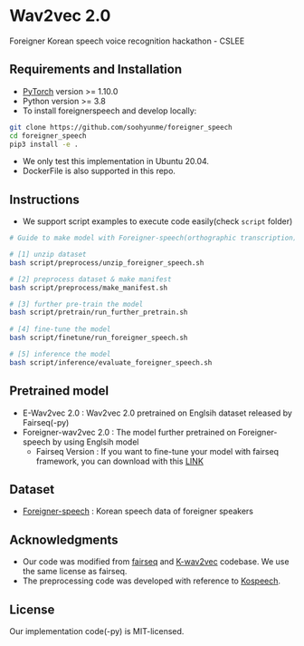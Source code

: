 # Wav2vec 2.0
Foreigner Korean speech voice recognition hackathon - CSLEE

## Requirements and Installation

* [PyTorch](http://pytorch.org/) version >= 1.10.0
* Python version >= 3.8
* To install foreignerspeech and develop locally:
``` bash
git clone https://github.com/soohyunme/foreigner_speech
cd foreigner_speech
pip3 install -e .
```
- We only test this implementation in Ubuntu 20.04.
- DockerFile is also supported in this repo.

## Instructions
 - We support script examples to execute code easily(check `script` folder)

```bash
# Guide to make model with Foreigner-speech(orthographic transcription) 

# [1] unzip dataset
bash script/preprocess/unzip_foreigner_speech.sh

# [2] preprocess dataset & make manifest
bash script/preprocess/make_manifest.sh

# [3] further pre-train the model
bash script/pretrain/run_further_pretrain.sh
 
# [4] fine-tune the model
bash script/finetune/run_foreigner_speech.sh

# [5] inference the model
bash script/inference/evaluate_foreigner_speech.sh
```

## Pretrained model
- E-Wav2vec 2.0 : Wav2vec 2.0 pretrained on Englsih dataset released by Fairseq(-py)
- Foreigner-wav2vec 2.0 : The model further pretrained on Foreigner-speech by using Englsih model
  - Fairseq Version : If you want to fine-tune your model with fairseq framework, you can download with this [LINK](https://drive.google.com/file/d/18qwxstEiG6YZdK536g_9A6Y4mss6ae0Q/view?usp=sharing)

## Dataset
- [Foreigner-speech](https://www.aihub.or.kr/aihubdata/data/view.do?&dataSetSn=505) : Korean speech data of foreigner speakers

## Acknowledgments
 - Our code was modified from [fairseq](https://github.com/pytorch/fairseq) and [K-wav2vec](https://github.com/JoungheeKim/K-wav2vec) codebase. We use the same license as fairseq.
 - The preprocessing code was developed with reference to [Kospeech](https://github.com/sooftware/KoSpeech).

## License
Our implementation code(-py) is MIT-licensed.
